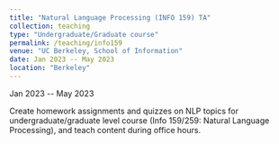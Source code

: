 ```yaml
---
title: "Natural Language Processing (INFO 159) TA"
collection: teaching
type: "Undergraduate/Graduate course"
permalink: /teaching/info159
venue: "UC Berkeley, School of Information"
date: Jan 2023 -- May 2023
location: "Berkeley"
---
```

Jan 2023 -- May 2023

Create homework assignments and quizzes on NLP topics for undergraduate/graduate level course (Info 159/259: Natural Language Processing), and teach content during office hours. 



